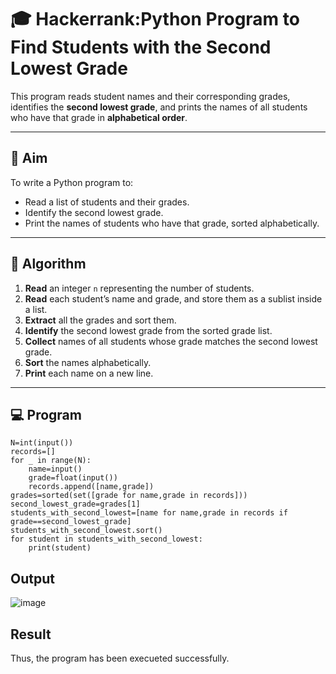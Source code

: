 # 🎓 Hackerrank:Python Program to Find Students with the Second Lowest Grade

This program reads student names and their corresponding grades, identifies the **second lowest grade**, and prints the names of all students who have that grade in **alphabetical order**.

---

## 🎯 Aim

To write a Python program to:
- Read a list of students and their grades.
- Identify the second lowest grade.
- Print the names of students who have that grade, sorted alphabetically.

---

## 🧠 Algorithm

1. **Read** an integer `n` representing the number of students.
2. **Read** each student’s name and grade, and store them as a sublist inside a list.
3. **Extract** all the grades and sort them.
4. **Identify** the second lowest grade from the sorted grade list.
5. **Collect** names of all students whose grade matches the second lowest grade.
6. **Sort** the names alphabetically.
7. **Print** each name on a new line.

---

## 💻  Program
```
N=int(input())
records=[]
for _ in range(N):
    name=input()
    grade=float(input())
    records.append([name,grade])
grades=sorted(set([grade for name,grade in records]))
second_lowest_grade=grades[1]
students_with_second_lowest=[name for name,grade in records if grade==second_lowest_grade]
students_with_second_lowest.sort()
for student in students_with_second_lowest:
    print(student)
```

## Output
![image](https://github.com/user-attachments/assets/1c4679c0-e337-4f4f-a3d1-b4ce06921ac7)

## Result
Thus, the program has been execueted successfully.

